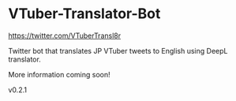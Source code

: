 # VTuber-Translator-Bot
https://twitter.com/VTuberTransl8r

Twitter bot that translates JP VTuber tweets to English using DeepL translator.

More information coming soon!


v0.2.1
